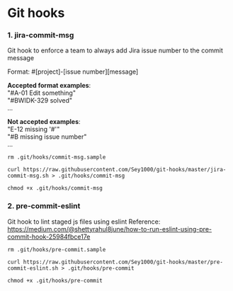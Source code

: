 # Git hooks

### 1. jira-commit-msg

Git hook to enforce a team to always add Jira issue number to the commit message

Format: #[project]-[issue number][message]

**Accepted format examples**:  
"#A-01 Edit something"  
"#BWIDK-329 solved"  
...

**Not accepted examples**:  
"E-12 missing '#'"  
"#B missing issue number"  
... 

```
rm .git/hooks/commit-msg.sample

curl https://raw.githubusercontent.com/Sey1000/git-hooks/master/jira-commit-msg.sh > .git/hooks/commit-msg

chmod +x .git/hooks/commit-msg
```

### 2. pre-commit-eslint

Git hook to lint staged js files using eslint
Reference: https://medium.com/@shettyrahul8june/how-to-run-eslint-using-pre-commit-hook-25984fbce17e

```
rm .git/hooks/pre-commit.sample

curl https://raw.githubusercontent.com/Sey1000/git-hooks/master/pre-commit-eslint.sh > .git/hooks/pre-commit

chmod +x .git/hooks/pre-commit
```
